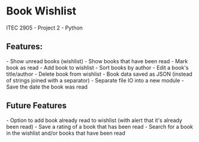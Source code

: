 <h1> Book Wishlist</h1>
ITEC 2905 - Project 2 - Python<br>
</b>
<h2>Features:</h2>
- Show unread books (wishlist)
- Show books that have been read
- Mark book as read
- Add book to wishlist
- Sort books by author
- Edit a book's title/author
- Delete book from wishlist
- Book data saved as JSON (instead of strings joined with a separator)
- Separate file IO into a new module
- Save the date the book was read

<h2>Future Features</h2>
- Option to add book already read to wishlist (with alert that it's already been read)
- Save a rating of a book that has been read
- Search for a book in the wishlist and/or books that have been read





